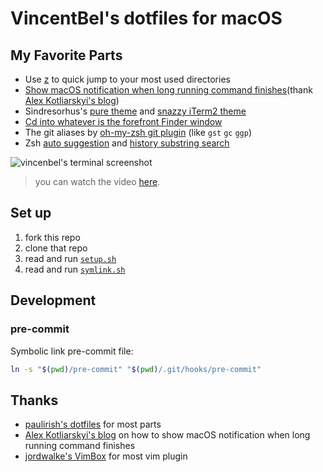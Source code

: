 # VincentBel's dotfiles for macOS

## My Favorite Parts

* Use [z](https://github.com/rupa/z) to quick jump to your most used directories
* [Show macOS notification when long running command finishes](https://github.com/VincentBel/dotfiles/blob/master/.zshrc#L34-L46)(thank [Alex Kotliarskyi's blog](http://frantic.im/notify-on-completion))
* Sindresorhus's [pure theme](https://github.com/sindresorhus/pure) and [snazzy iTerm2 theme](https://github.com/sindresorhus/iterm2-snazzy)
* [Cd into whatever is the forefront Finder window](https://github.com/VincentBel/dotfiles/blob/master/.functions#L19-L24)
* The git aliases by [oh-my-zsh git plugin](https://github.com/robbyrussell/oh-my-zsh/wiki/Plugin:git)
(like `gst` `gc` `ggp`)
* Zsh [auto suggestion](https://github.com/zsh-users/zsh-autosuggestions) and [history substring search](https://github.com/zsh-users/zsh-history-substring-search)


![vincenbel's terminal screenshot](./screenshot.gif)

> you can watch the video [here](http://vincentbel.qiniudn.com/assets/videos/vincentbel-dotfiles.mp4).

## Set up

1. fork this repo
2. clone that repo
3. read and run [`setup.sh`](./setup.sh)
4. read and run [`symlink.sh`](./symlink.sh)

## Development

### pre-commit

Symbolic link pre-commit file:

```bash
ln -s "$(pwd)/pre-commit" "$(pwd)/.git/hooks/pre-commit"
```

## Thanks

* [paulirish's dotfiles](https://github.com/paulirish/dotfiles) for most parts
* [Alex Kotliarskyi's blog](http://frantic.im/notify-on-completion) on how to show macOS notification when long running command finishes
* [jordwalke's VimBox](https://github.com/jordwalke/VimBox) for most vim plugin
